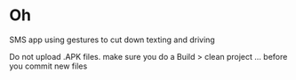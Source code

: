 # Oh
SMS app using gestures to cut down texting and driving


Do not upload .APK files. make sure you do a Build > clean project ... before you commit new files

